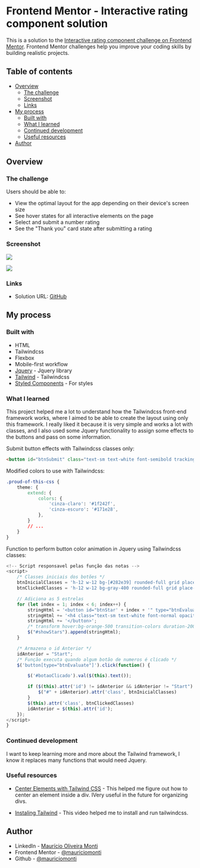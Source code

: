 # Frontend Mentor - Interactive rating component solution

This is a solution to the [Interactive rating component challenge on Frontend Mentor](https://www.frontendmentor.io/challenges/interactive-rating-component-koxpeBUmI). Frontend Mentor challenges help you improve your coding skills by building realistic projects. 

## Table of contents

- [Overview](#overview)
  - [The challenge](#the-challenge)
  - [Screenshot](#screenshot)
  - [Links](#links)
- [My process](#my-process)
  - [Built with](#built-with)
  - [What I learned](#what-i-learned)
  - [Continued development](#continued-development)
  - [Useful resources](#useful-resources)
- [Author](#author)

## Overview

### The challenge

Users should be able to:

- View the optimal layout for the app depending on their device's screen size
- See hover states for all interactive elements on the page
- Select and submit a number rating
- See the "Thank you" card state after submitting a rating

### Screenshot

![](./screenshots/inicial-screen.png)


![](./screenshots/thanks-screen.png)

### Links

- Solution URL: [GitHub](https://github.com/mauriciomonti/mobile-interactive-rating)

## My process

### Built with

- HTML
- Tailwindcss
- Flexbox
- Mobile-first workflow
- [Jquery](https://releases.jquery.com/) - Jquery library
- [Tailwind](https://tailwindcss.com/docs/installation) - Tailwindcss
- [Styled Components](https://styled-components.com/) - For styles

### What I learned

This project helped me a lot to understand how the Tailwindcss front-end framework works, where I aimed to be able to create the layout using only this framework. I really liked it because it is very simple and works a lot with classes, and I also used some Jquery functionality to assign some effects to the buttons and pass on some information.

Submit button effects with Tailwindcss classes only:
```html
<button id="btnSubmit" class="text-sm text-white font-semibold tracking-widest h-12 w-full bg-orange-500 rounded-full grid place-items-center transform hover:text-orange-500 hover:bg-white transition-colors duration-200 ease-in-out">SUBMIT</button>
```
Modified colors to use with Tailwindcss:
```css
.proud-of-this-css {
    theme: {
        extend: {
            colors: {
                'cinza-claro': '#1f242f',
                'cinza-escuro': '#171e28',
            },
        }
        // ...
    }
}
```
Function to perform button color animation in Jquery using Tailwindcss classes:
```js
<!-- Script responsavel pelas função das notas -->
<script>
    /* Classes iniciais dos botões */
    btnInicialClasses = 'h-12 w-12 bg-[#282e39] rounded-full grid place-items-center transform hover:bg-orange-500 transition-colors duration-200 ease-in-out';
    btnClickedClasses = 'h-12 w-12 bg-gray-400 rounded-full grid place-items-center';

    // Adiciona as 5 estrelas
    for (let index = 1; index < 6; index++) {
        stringHtml = '<button id="btnStar' + index + '" type="btnEvaluate" class="' + btnInicialClasses + '">';
        stringHtml += '<h4 class="text-sm text-white font-normal opacity-50">' + index + '</h4>';
        stringHtml += '</button>';
        /* transform hover:bg-orange-500 transition-colors duration-200 ease-in-out = serve para adicionar o efeito de mudança de cor quando passa o mouse */
        $("#showStars").append(stringHtml);
    }

    /* Armazena o id Anterior */
    idAnterior = "Start";
    /* Função executa quando algum botão de numeros é clicado */
    $('button[type="btnEvaluate"]').click(function() {

        $('#botaoClicado').val($(this).text());

        if ($(this).attr('id') != idAnterior && idAnterior != "Start") {
            $("#" + idAnterior).attr('class', btnInicialClasses)
        }
        $(this).attr('class', btnClickedClasses)
        idAnterior = $(this).attr('id');
    });
</script>
}
```

### Continued development

I want to keep learning more and more about the Tailwind framework, I know it replaces many functions that would need Jquery.

### Useful resources

- [Center Elements with Tailwind CSS](https://daily-dev-tips.com/posts/center-elements-with-tailwind-css/) - This helped me figure out how to center an element inside a div. IVery useful in the future for organizing divs.

- [Instaling Tailwind](https://www.youtube.com/watch?v=1qH3wAtX4So) - This video helped me to install and run tailwindcss.

## Author

- LinkedIn - [Maurício Oliveira Monti](https://www.linkedin.com/in/maur%C3%ADcio-oliveira-monti-394086205/)
- Frontend Mentor - [@mauriciomonti](https://www.frontendmentor.io/profile/mauriciomonti)
- Github - [@mauriciomonti](https://github.com/mauriciomonti)